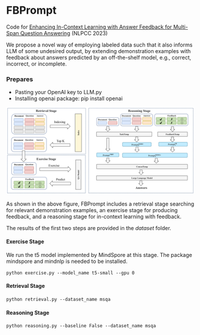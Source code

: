 # FBPrompt
Code for [Enhancing In-Context Learning with Answer Feedback for Multi-Span Question Answering](https://arxiv.org/pdf/2306.04508.pdf) (NLPCC 2023)

We propose a novel way of employing labeled data such that it also informs LLM of some undesired output, by extending demonstration examples with feedback about answers predicted by an off-the-shelf model, e.g., correct, incorrect, or incomplete.

### Prepares
- Pasting your OpenAI key to LLM.py
- Installing openai package: pip install openai

![Overview ](framework.png)

As shown in the above figure, FBPrompt includes a retrieval stage
searching for relevant demonstration examples, an exercise stage for producing
feedback, and a reasoning stage for in-context learning with feedback.


The results of the first two steps are provided in the *dataset* folder.

#### Exercise Stage
We run the t5 model implemented by MindSpore at this stage. The package mindspore and mindnlp is needed to be installed. 

```angular2html
python exercise.py --model_name t5-small --gpu 0
```

#### Retrieval Stage
```angular2html
python retrieval.py --dataset_name msqa 
```

#### Reasoning Stage
```angular2html
python reasoning.py --baseline False --dataset_name msqa
```

